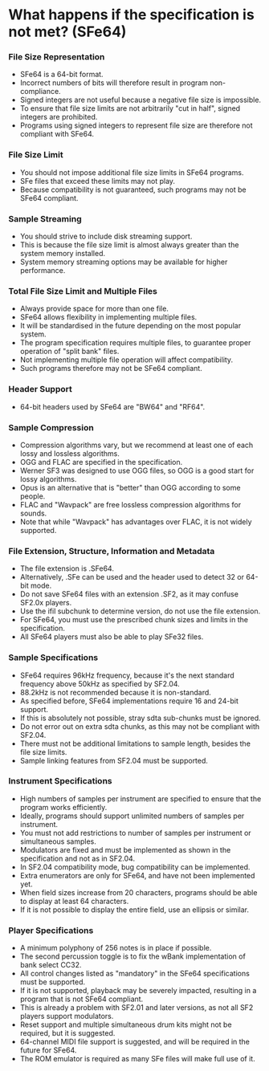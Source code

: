 # What happens if the specification is not met? (SFe64)

### File Size Representation

- SFe64 is a 64-bit format.
- Incorrect numbers of bits will therefore result in program non-compliance.
- Signed integers are not useful because a negative file size is impossible.
- To ensure that file size limits are not arbitrarily "cut in half", signed integers are prohibited.
- Programs using signed integers to represent file size are therefore not compliant with SFe64.

### File Size Limit

- You should not impose additional file size limits in SFe64 programs.
- SFe files that exceed these limits may not play.
- Because compatibility is not guaranteed, such programs may not be SFe64 compliant.

### Sample Streaming

- You should strive to include disk streaming support.
- This is because the file size limit is almost always greater than the system memory installed.
- System memory streaming options may be available for higher performance.

### Total File Size Limit and Multiple Files

- Always provide space for more than one file.
- SFe64 allows flexibility in implementing multiple files.
- It will be standardised in the future depending on the most popular system.
- The program specification requires multiple files, to guarantee proper operation of "split bank" files.
- Not implementing multiple file operation will affect compatibility.
- Such programs therefore may not be SFe64 compliant.

### Header Support

- 64-bit headers used by SFe64 are "BW64" and "RF64".

### Sample Compression

- Compression algorithms vary, but we recommend at least one of each lossy and lossless algorithms.
- OGG and FLAC are specified in the specification.
- Werner SF3 was designed to use OGG files, so OGG is a good start for lossy algorithms.
- Opus is an alternative that is "better" than OGG according to some people.
- FLAC and "Wavpack" are free lossless compression algorithms for sounds.
- Note that while "Wavpack" has advantages over FLAC, it is not widely supported.

### File Extension, Structure, Information and Metadata

- The file extension is .SFe64.
- Alternatively, .SFe can be used and the header used to detect 32 or 64-bit mode.
- Do not save SFe64 files with an extension .SF2, as it may confuse SF2.0x players.
- Use the ifil subchunk to determine version, do not use the file extension.
- For SFe64, you must use the prescribed chunk sizes and limits in the specification.
- All SFe64 players must also be able to play SFe32 files.

### Sample Specifications

- SFe64 requires 96kHz frequency, because it's the next standard frequency above 50kHz as specified by SF2.04.
- 88.2kHz is not recommended because it is non-standard.
- As specified before, SFe64 implementations require 16 and 24-bit support.
- If this is absolutely not possible, stray sdta sub-chunks must be ignored.
- Do not error out on extra sdta chunks, as this may not be compliant with SF2.04.
- There must not be additional limitations to sample length, besides the file size limits.
- Sample linking features from SF2.04 must be supported.

### Instrument Specifications

- High numbers of samples per instrument are specified to ensure that the program works efficiently.
- Ideally, programs should support unlimited numbers of samples per instrument.
- You must not add restrictions to number of samples per instrument or simultaneous samples.
- Modulators are fixed and must be implemented as shown in the specification and not as in SF2.04.
- In SF2.04 compatibility mode, bug compatibility can be implemented.
- Extra enumerators are only for SFe64, and have not been implemented yet.
- When field sizes increase from 20 characters, programs should be able to display at least 64 characters.
- If it is not possible to display the entire field, use an ellipsis or similar.

### Player Specifications

- A minimum polyphony of 256 notes is in place if possible.
- The second percussion toggle is to fix the wBank implementation of bank select CC32.
- All control changes listed as "mandatory" in the SFe64 specifications must be supported.
- If it is not supported, playback may be severely impacted, resulting in a program that is not SFe64 compliant.
- This is already a problem with SF2.01 and later versions, as not all SF2 players support modulators.
- Reset support and multiple simultaneous drum kits might not be required, but it is suggested.
- 64-channel MIDI file support is suggested, and will be required in the future for SFe64.
- The ROM emulator is required as many SFe files will make full use of it.
